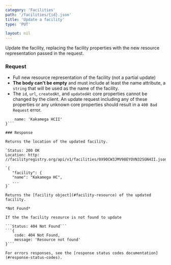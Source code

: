 ```yaml
---
category: 'Facilities'
path: '/facilities/{id}.json'
title: 'Update a facility'
type: 'PUT'

layout: nil
---
```


Update the facility, replacing the facility properties with the new resource representation passed in the request.

### Request

* Full new resource representation of the facility (not a partial update)
* **The body can't be empty** and must include at least the name attribute, a `string` that will be used as the name of the facility.
* The `id`, `url`, `createdAt`, and `updatedAt` core properties cannot be changed by the client.  An update request including any of these properties or any unknown core properties should result in a `400 Bad Request` error.

```{
    name: 'Kakamega HCII'
}```

### Response

Returns the location of the updated facility.

`Status: 200 OK
Location: http: //facilityregistry.org/api/v1/facilities/0X9OCW3JMV98EYOVN32SGN4II.json`

`{
   "facility": {
   "name": "Kakamega HC",
   ...
}`

Returns the [facility object](#facility-resource) of the updated facility.

*Not Found*

If the the facility resource is not found to update

```Status: 404 Not Found```
```{
    code: 404 Not Found,
    message: 'Resource not found'
}```

For errors responses, see the [response status codes documentation](#response-status-codes).
